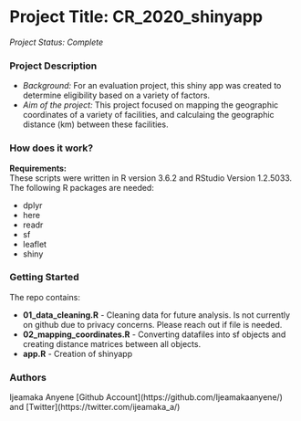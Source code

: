# Project Title: CR_2020_shinyapp
<i>Project Status: Complete</i></br>

<h3>Project Description</h3>
<ul>
  <li><i>Background:</i> For an evaluation project, this shiny app was created to determine eligibility based on a variety of factors.</li>
  <li><i>Aim of the project:</i> This project focused on mapping the geographic coordinates of a variety of facilities, and calculaing the geographic distance (km) between these facilities. </li>
</ul>

<h3>How does it work?</h3>
<b>Requirements:</b></br>
These scripts were written in R version 3.6.2 and RStudio Version 1.2.5033. The following R packages are needed:</br>
<ul>
  <li> dplyr </li>
  <li> here </li>
  <li> readr </li>
  <li> sf </li>
  <li> leaflet </li>
  <li> shiny </li>
</ul> 

<h3>Getting Started</h3>
The repo contains:
<ul>
  <li><b>01_data_cleaning.R</b> - Cleaning data for future analysis. Is not currently on github due to privacy concerns. Please reach out if file is needed. </li>
  <li><b>02_mapping_coordinates.R</b> - Converting datafiles into sf objects and creating distance matrices between all objects.</li>
  <li><b>app.R</b> - Creation of shinyapp</li>
</ul>


<h3>Authors</h3>
Ijeamaka Anyene [Github Account](https://github.com/Ijeamakaanyene/) and [Twitter](https://twitter.com/ijeamaka_a/)

